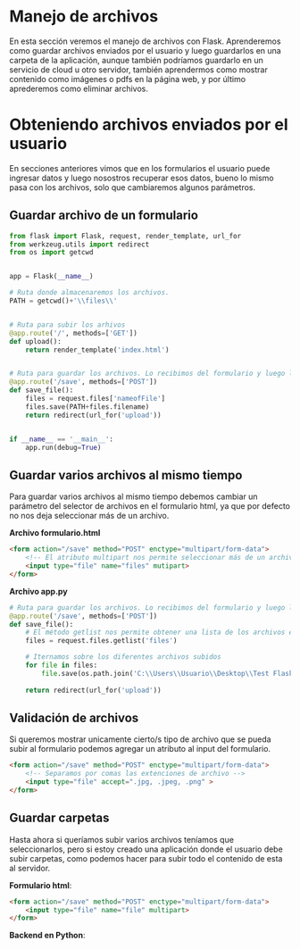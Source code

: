 # **Manejo de archivos**

En esta sección veremos el manejo de archivos con Flask. Aprenderemos como guardar archivos enviados por el usuario y luego guardarlos en una carpeta de la aplicación, aunque también podríamos guardarlo en un servicio de cloud u otro servidor, también aprendermos como mostrar contenido como imágenes o pdfs en la página web, y por último aprederemos como eliminar archivos.

# **Obteniendo archivos enviados por el usuario**

En secciones anteriores vimos que en los formularios el usuario puede ingresar datos y luego nosostros recuperar esos datos, bueno lo mismo pasa con los archivos, solo que cambiaremos algunos parámetros.

## **Guardar archivo de un formulario**
```python
from flask import Flask, request, render_template, url_for
from werkzeug.utils import redirect
from os import getcwd


app = Flask(__name__)

# Ruta donde almacenaremos los archivos.
PATH = getcwd()+'\\files\\'


# Ruta para subir los arhivos
@app.route('/', methods=['GET'])
def upload():
    return render_template('index.html')


# Ruta para guardar los archivos. Lo recibimos del formulario y luego lo guardamos en una carpeta de la aplicación.
@app.route('/save', methods=['POST'])
def save_file():
    files = request.files['nameofFile']
    files.save(PATH+files.filename)
    return redirect(url_for('upload'))


if __name__ == '__main__':
    app.run(debug=True)
```

## **Guardar varios archivos al mismo tiempo**

Para guardar varios archivos al mismo tiempo debemos cambiar un parámetro del selector de archivos en el formulario html, ya que por defecto no nos deja seleccionar más de un archivo.

**Archivo formulario.html**
```html
<form action="/save" method="POST" enctype="multipart/form-data">
    <!-- El atributo multipart nos permite seleccionar más de un archivo -->
    <input type="file" name="files" mutipart>
</form>
```

**Archivo app.py**
```python
# Ruta para guardar los archivos. Lo recibimos del formulario y luego lo guardamos en una carpeta de la aplicación.
@app.route('/save', methods=['POST'])
def save_file():
    # El método getlist nos permite obtener una lista de los archivos envíados a través del formulario
    files = request.files.getlist('files')

    # Iternamos sobre los diferentes archivos subidos
    for file in files:
        file.save(os.path.join('C:\\Users\\Usuario\\Desktop\\Test Flask Forms\\Flask Test 1\\files\\', file.filename))
    
    return redirect(url_for('upload'))
```

## **Validación de archivos**

Si queremos mostrar unicamente cierto/s tipo de archivo que se pueda subir al formulario podemos agregar un atributo al input del formulario.

```html
<form action="/save" method="POST" enctype="multipart/form-data">
    <!-- Separamos por comas las extenciones de archivo -->
    <input type="file" accept=".jpg, .jpeg, .png" >
</form>
```

## **Guardar carpetas**

Hasta ahora si queríamos subir varios archivos teníamos que seleccionarlos, pero si estoy creado una aplicación donde el usuario debe subir carpetas, como podemos hacer para subir todo el contenido de esta al servidor.

**Formulario html**:
```html
<form action="/save" method="POST" enctype="multipart/form-data">
    <input type="file" name="file" multipart>
</form>
```

**Backend en Python**:
```python

```
